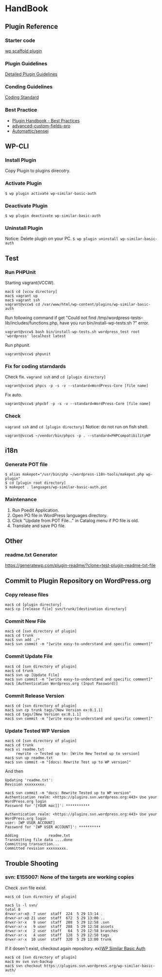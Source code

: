# HandBook


## Plugin Reference
### Starter code
[wp scaffold plugin](https://developer.wordpress.org/cli/commands/scaffold/plugin/)

### Plugin Guidelines
[Detailed Plugin Guidelines](https://developer.wordpress.org/plugins/wordpress-org/detailed-plugin-guidelines/)

### Conding Guidelines
[Coding Standard](https://make.wordpress.org/core/handbook/best-practices/)

### Best Practice
- [Plugin Handbook - Best Practices](https://developer.wordpress.org/plugins/plugin-basics/best-practices/)
- [advanced-custom-fields-pro](https://github.com/wp-premium/advanced-custom-fields-pro)
- [Automattic/sensei](https://github.com/Automattic/sensei)


## WP-CLI
### Install Plugin
Copy Plugin to plugins direcotry.

### Activate Plugin
`$ wp plugin activate wp-similar-basic-auth`

### Deactivate Plugin
`$ wp plugin deactivate wp-similar-basic-auth`

### Uninstall Plugin
Notice: Delete plugin on your PC.
`$ wp plugin uninstall wp-similar-basic-auth`


## Test
### Run PHPUnit
Starting vagrant(VCCW).
```
mac$ cd [vccw directory]
mac$ vagrant up
mac$ vagrant ssh
vagrant@vccw$ cd /var/www/html/wp-content/plugins/wp-similar-basic-auth
```

Run following command if get "Could not find /tmp/wordpress-tests-lib/includes/functions.php, have you run bin/install-wp-tests.sh ?" error.
```
vagrant@vccw$ bash bin/install-wp-tests.sh wordpress_test root 'wordpress' localhost latest
```

Run phpunit.
```
vagrant@vccw$ phpunit
```

### Fix for coding starndards
Check fix.
`vagrand ssh` and `cd [plugin directory]`
```
vagrant@vccw$ phpcs -p -s -v --standard=WordPress-Core [file name]
```

Fix auto.
```
vagrant@vccw$ phpcbf -p -s -v --standard=WordPress-Core [file name]
```


### Check
`vagrand ssh` and `cd [plugin directory]`
Notice: do not run on fish shell.
```
vagrant@vccw$ ~/vendor/bin/phpcs -p . --standard=PHPCompatibilityWP
```


## i18n
### Generate POT file
```
$ alias makepot="/usr/bin/php ~/wordpress-i18n-tools/makepot.php wp-plugin"
$ cd [plugin root directory]
$ makepot . languages/wp-similar-basic-auth.pot
```

### Maintenance
1. Run Poedit Application.
2. Open PO file in WordPress languages directory.
3. Click "Update from POT File..." in Catalog menu if PO file is old.
4. Translate and save PO file.


## Other
### readme.txt Generator
https://generatewp.com/plugin-readme/?clone=test-plugin-readme-txt-file


## Commit to Plugin Repository on WordPress.org
### Copy release files
```
mac$ cd [plugin directory]
mac$ cp [release file] svn/trunk/[destination directory]
```

### Commit New File
```
mac$ cd [svn directory of plugin]
mac$ cd trunk
mac$ svn add ./*
mac$ svn commit -m "[write easy-to-understand and specific comment]"
```

### Commit Update File
```
mac$ cd [svn directory of plugin]
mac$ cd trunk
mac$ svn up [Update File]
mac$ svn commit -m "[write easy-to-understand and specific comment]"
mac$ [Authentication Wordpress.org (Input Password)]
```

### Commit Release Version
```
mac$ cd [svn directory of plugin]
mac$ svn cp trunk tags/[New Version ex:0.1.1]
mac$ cd tags/[New Version ex:0.1.1]
mac$ svn commit -m "[write easy-to-understand and specific comment]"
```

### Update Tested WP Version
```
mac$ cd [svn directory of plugin]
mac$ cd trunk
mac$ vi readme.txt
     rewrite -> Tested up to: [Write New Tested up to version]
mac$ svn up readme.txt
mac$ svn commit -m "[docs: Rewrite Test up to WP version]"
```

And then

```
Updating 'readme.txt':
Revision xxxxxxxxx.

mac$ svn commit -m "docs: Rewrite Tested up to WP version"
Authentication realm: <https://plugins.svn.wordpress.org:443> Use your WordPress.org login
Password for '[YOUR mac]]': ***********

Authentication realm: <https://plugins.svn.wordpress.org:443> Use your WordPress.org login
user: [WP USER ACCOUNT]
Password for '[WP USER ACCOUNT]': **********

Adding              readme.txt
Transmitting file data ....done
Committing transaction...
Committed revision xxxxxxxxx.
```

## Trouble Shooting
### svn: E155007: None of the targets are working copies
Check .svn file exist.

```
mac$ cd [svn directory of plugin]

mac$ ls -l svn/
total 0
drwxr-xr-x@  7 user  staff  224  5 29 13:14 .
drwxr-xr-x@ 21 user  staff  672  5 29 13:00 ..
drwxr-xr-x   9 user  staff  288  5 29 12:58 .svn
drwxr-xr-x   9 user  staff  288  5 29 12:58 assets
drwxr-xr-x   2 user  staff   64  5 29 12:58 branches
drwxr-xr-x   4 user  staff  128  5 29 12:58 tags
drwxr-xr-x  10 user  staff  320  5 29 13:00 trunk
```

If it dosen't exist, checkout again repository.
ex)[WP Similar Basic Auth](https://plugins.svn.wordpress.org/wp-similar-basic-auth/)

```
mac$ cd [svn directory of plugin]
mac$ mv svn svn-backup
mac$ svn checkout https://plugins.svn.wordpress.org/wp-similar-basic-auth/
```
